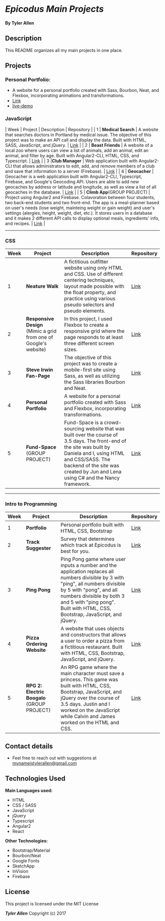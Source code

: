 # _Epicodus Main Projects_

#### By **Tyler Allen**

## Description

This README organizes all my main projects in one place.

## Projects

### Personal Portfolio:
* A website for a personal portfolio created with Sass, Bourbon, Neat, and Flexbox, incorporating animations and transformations.
* [Link]()  
* [live-demo]()  

### JavaScript

| Week  | Project       | Description                  | Repository  |
| 1 | **Medical Search** | A website that searches doctors in Portland by medical issue. The objective of this project was to make an API call and display the data. Built with HTML, SASS, JavaScript, and jQuery. | [Link](https://github.com/TylerJAllen/medical) |
| 2 | **Beast Friends** | A website of a local zoo where users can view a list of animals, add an animal, edit an animal, and filter by age. Built with Angular2-CLI, HTML, CSS, and Typescript.  | [Link](https://github.com/TylerJAllen/local-zoo) |
| 3  |**Club Manager**  | Web application built with Angular2-CLI that allows administrators to edit, add, and remove members of a club and save that information to a server (Firebase). | [Link](https://github.com/TylerJAllen/club-manager)  |
| 4     | **Geocacher** | Geocacher is a web application built with Angular2-CLI, Typescript, Firebase, and Google's Geocoding API. Users are able to add new geocaches by address or latitude and longitude, as well as view a list of all geocaches in the database. | [Link](https://github.com/TylerJAllen/geocaching)  |
| 5 | **Climb App**(GROUP PROJECT) | Project using Angular2 and Firebase. Colavoration between four students, two back-end students and two front-end. The app is a meal-planner based on user's needs (lose weight, mainteing weight or gain weight) and user's settings (alergies, height, weight, diet, etc.). It stores users in a database and it makes 2 different API calls to display optional meals, ingredients' info, and recipes. | [Link](https://github.com/JMFritz/group-project)  |

---

### CSS

| Week  | Project       | Description                  | Repository   |
| ----- | ------------- | ---------------------------- | ------------ |
| 1     | **Neature Walk**     | A fictitious outfitter website using only HTML and CSS. Use of different centering techniques, layout made possible with the float property, and practice using various pseudo selectors and pseudo elements. | [Link](https://github.com/TylerJAllen/neature-walk) |
| 2      |  **Responsive Design** (Mimic a grid from one of Google's website) |  In this project, I used Flexbox to create a responsive grid where the page responds to at least three different screen sizes. | [Link](https://github.com/TylerJAllen/responsive-design) |
| 3      |  **Steve Irwin Fan-Page**      |  The objective of this project was to create a mobile-first site using Sass, as well as utilizing the Sass libraries Bourbon and Neat. | [Link](https://github.com/TylerJAllen/steve-irwin)  |
| 4      |  **Personal Portfolio**          |  A website for a personal portfolio created with Sass and Flexbox, incorporating transformations. | [Link](https://github.com/TylerJAllen/personal-portfolio)  |
| 5      |  **Fund-Space** (GROUP PROJECT)      |  Fund-Space is a crowd-sourcing website that was built over the course of 3.5 days. The front-end of the site was built by Daniela and I, using HTML and CSS/SASS. The backend of the site was created by Jun and Lena using C# and the Nancy framework.   | [Link](https://github.com/JMFritz/FundSpace)   |

---

### Intro to Programming

| Week  | Project       | Description                  | Repository   |
| ----- | ------------- | ---------------------------- | ------------ |
| 1     | **Portfolio**     | Personal portfolio built with HTML, CSS, Bootstrap | [Link](https://github.com/TylerJAllen/portfolio) |
| 2 | **Track Suggester** | Survey that determines which track at Epicodus is best for you. | [Link](https://github.com/TylerJAllen/track-suggester) |
| 3     | **Ping Pong** | Ping Pong game where user inputs a number and the application replaces all numbers divisible by 3 with "ping", all numbers divisible by 5 with "pong", and all numbers divisible by both 3 and 5 with "ping pong". Built with HTML, CSS, Bootstrap, JavaScript, and jQuery. | [Link](https://github.com/TylerJAllen/ping-pong)  |
| 4     | **Pizza Ordering Website** | A website that uses objects and constructors that allows a user to order a pizza from a fictitious restaurant. Built with HTML, CSS, Bootstrap, JavaScript, and jQuery. | [Link](https://github.com/TylerJAllen/order-pizza)  |
| 5     | **RPG 2: Electric Boogalo** (GROUP PROJECT) | An RPG game where the main character must save a princess. This game was built with HTML, CSS, Bootstrap, JavaScript, and jQuery over the course of 3.5 days. Justin and I worked on the JavaScript while Calvin and James worked on the HTML and CSS. | [Link](https://github.com/TylerJAllen/rpg2-electric-boogalo) |

## Contact details

* Feel free to reach out with suggestions at mynameistylerallen@gmail.com

## Technologies Used

**Main Languages used:**

* HTML
* CSS / SASS
* JavaScript
* jQuery
* Typescript
* Angular2
* React

**Other Technologies:**

* Bootstrap/Material
* Bourbon/Neat
* Google Fonts
* SketchApp
* InVision
* Firebase




## License

This project is licensed under the MIT License

**_Tyler Allen_** Copyright (c) 2017
